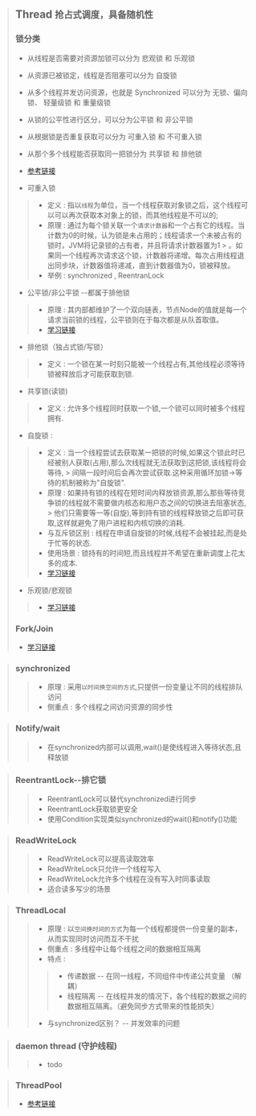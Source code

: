 > ## Thread  `抢占式调度，具备随机性`
> ### 锁分类
> * 从线程是否需要对资源加锁可以分为 悲观锁 和 乐观锁
> * 从资源已被锁定，线程是否阻塞可以分为 自旋锁
> * 从多个线程并发访问资源，也就是 Synchronized 可以分为 无锁、偏向锁、 轻量级锁 和 重量级锁
> * 从锁的公平性进行区分，可以分为公平锁 和 非公平锁
> * 从根据锁是否重复获取可以分为 可重入锁 和 不可重入锁
> * 从那个多个线程能否获取同一把锁分为 共享锁 和 排他锁
> * [参考链接](https://www.cnblogs.com/Andrew520/p/12149341.html)
>
> * 可重入锁
>> * 定义 : 指以`线程`为单位，当一个线程获取对象锁之后，这个线程可以可以再次获取本对象上的锁，而其他线程是不可以的;
>> * 原理 : 通过为每个锁关联一个`请求计数器`和一个占有它的线程。当计数为0的时候，认为锁是未占用的；线程请求一个未被占有的锁时，JVM将记录锁的占有者，并且将请求计数器置为1
     > 。如果同一个线程再次请求这个锁，计数器将递增。每次占用线程退出同步块，计数器值将递减，直到计数器值为0，锁被释放。
>> * 举例 : synchronized , ReentranLock
> * 公平锁/非公平锁 --都属于排他锁
>> * 原理 : 其内部都维护了一个双向链表，节点Node的值就是每一个请求当前锁的线程，公平锁则在于每次都是从队首取值。
>> * [学习链接](https://www.cnblogs.com/little-fly/p/10365109.html)
> * 排他锁（独占式锁/写锁）
>> * 定义 : 一个锁在某一时刻只能被一个线程占有,其他线程必须等待锁被释放后才可能获取到锁.
>* 共享锁(读锁)
>> * 定义 : 允许多个线程同时获取一个锁,一个锁可以同时被多个线程拥有.
> * 自旋锁 :
>> * 定义 : 当一个线程尝试去获取某一把锁的时候,如果这个锁此时已经被别人获取(占用),那么次线程就无法获取到这把锁,该线程将会等待,
     > 间隔一段时间后会再次尝试获取.这种采用循环加锁->等待的机制被称为"自旋锁".
>> * 原理 : 如果持有锁的线程在短时间内释放锁资源,那么那些等待竞争锁的线程就不需要做内核态和用户态之间的切换进去阻塞状态,
     > 他们只需要等一等(自旋),等到持有锁的线程释放锁之后即可获取,这样就避免了用户进程和内核切换的消耗.
>> * 与互斥锁区别 : 线程在申请自旋锁的时候,线程不会被挂起,而是处于忙等的状态.
>> * 使用场景 : 锁持有的时间短,而且线程并不希望在重新调度上花太多的成本.
>> * [学习链接](https://www.cnblogs.com/cxuanBlog/p/11679883.html)
> * 乐观锁/悲观锁
>> * [学习链接](https://www.sohu.com/a/306900091_250298)
>
> ### Fork/Join
> * [学习链接](https://www.infoq.cn/article/fork-join-introduction/)

> ### synchronized
>> * 原理 : 采用`以时间换空间的方式`,只提供一份变量让不同的线程排队访问
>> * 侧重点 : 多个线程之间访问资源的同步性


> ### Notify/wait
>> * 在synchronized内部可以调用,wait()是使线程进入等待状态,且释放锁


> ### ReentrantLock--排它锁
>> * ReentrantLock可以替代synchronized进行同步
>> * ReentrantLock获取锁更安全
>> * 使用Condition实现类似synchronized的wait()和notify()功能


> ### ReadWriteLock
>> * ReadWriteLock可以提高读取效率
>> * ReadWriteLock只允许一个线程写入
>> * ReadWriteLock允许多个线程在没有写入时同事读取
>> * 适合读多写少的场景


> ### ThreadLocal
>> * 原理 : 以`空间换时间的方式`为每一个线程都提供一份变量的副本，从而实现同时访问而互不干扰
>> * 侧重点 : 多线程中让每个线程之间的数据相互隔离
>> * 特点 :
>>> * 传递数据 -- 在同一线程，不同组件中传递公共变量 （解耦）
>>> * 线程隔离 -- 在线程并发的情况下，各个线程的数据之间的数据相互隔离。（避免同步方式带来的性能损失）
>> * 与synchronized区别？ -- 并发效率的问题

> ### daemon thread (守护线程)
> > * todo

> ### ThreadPool
> * [参考链接](https://www.cnblogs.com/i-code/p/13917733.html)